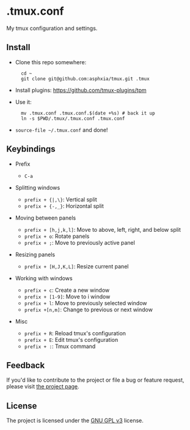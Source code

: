 .tmux.conf
==========

My tmux configuration and settings.

Install
-------

* Clone this repo somewhere:

        cd ~
        git clone git@github.com:asphxia/tmux.git .tmux

* Install plugins: https://github.com/tmux-plugins/tpm

* Use it:

        mv .tmux.conf .tmux.conf.$(date +%s) # back it up
        ln -s $PWD/.tmux/.tmux.conf .tmux.conf

* ``source-file ~/.tmux.conf`` and done!

Keybindings
----------

* Prefix

    * `C-a`

* Splitting windows

    * `prefix + {|,\}`: Vertical split
    * `prefix + {-,_}`: Horizontal split

* Moving between panels

    * `prefix + [h,j,k,l]`: Move to above, left, right, and below split
    * `prefix + o`: Rotate panels
    * `prefix + ;`: Move to previously active panel

* Resizing panels

    * `prefix + [H,J,K,L]`: Resize current panel

* Working with windows

    * `prefix + c`: Create a new window
    * `prefix + [1-9]`: Move to i window
    * `prefix + l`: Move to previously selected window
    * `prefix +[n,m]`: Change to previous or next window

* Misc

    * `prefix + R`: Reload tmux's configuration
    * `prefix + E`: Edit tmux's configuration
    * `prefix + :`: Tmux command

## Feedback

If you'd like to contribute to the project or file a bug or feature request, please visit [the project page][1].

## License

The project is licensed under the [GNU GPL v3][2] license.

  [1]: https://github.com/desyncr/tmux/
  [2]: http://www.gnu.org/licenses/gpl.html

